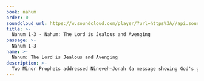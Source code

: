 ```yaml
---
book: nahum
order: 0
soundcloud_url: https://w.soundcloud.com/player/?url=https%3A//api.soundcloud.com/tracks/
title: >-
  Nahum 1-3 - Nahum: The Lord is Jealous and Avenging
passage: >-
  Nahum 1-3
name: >-
  Nahum: The Lord is Jealous and Avenging
description: >-
  Two Minor Prophets addressed Nineveh—Jonah (a message showing God's great mercy) and Nahum (a message of God's fierce anger and resultant vengeance). The time for judgment on Nineveh had come.
---
```


